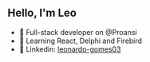 ## Hello, I'm Leo

- 🔭 Full-stack developer on @Proansi
- 🌱 Learning React, Delphi and Firebird
- 🛄 Linkedin: <a href="https://www.linkedin.com/in/leonardo-gomes03/" target="_blank">leonardo-gomes03</a>
